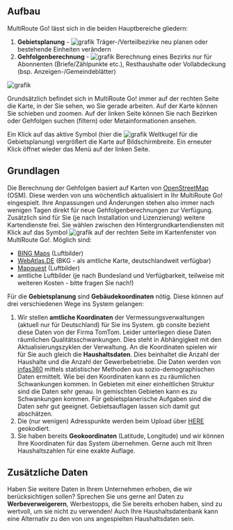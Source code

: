 
## Aufbau 

MultiRoute Go! lässt sich in die beiden Hauptbereiche gliedern:

1. **Gebietsplanung** - ![grafik](https://user-images.githubusercontent.com/99329016/158180536-fd753791-5741-42f3-9e86-631ce2725a14.png "Die Weltkugel steht für die Gebietsplanung") Träger-/Verteilbezirke neu planen oder bestehende Einheiten verändern
2.  **Gehfolgenberechnung** - ![grafik](https://user-images.githubusercontent.com/99329016/158180677-c1a382f0-8b76-4d5b-af73-22ee51532a10.png "Der kleine Taschenrechner ist das Symbol für die Gehfolgenberechnung") Berechnung eines Bezirks nur für Abonnenten (Briefe/Zählpunkte etc.), Resthaushalte oder Vollabdeckung (bsp. Anzeigen-/Gemeindeblätter)

![grafik](https://user-images.githubusercontent.com/99329016/158179701-085bf8a2-27f9-46cc-8b4b-60d599353bc9.png "Menüpunkte Gebietsplanung und Gehfolgenberechnung")

Grundsätzlich befindet sich in MultiRoute Go! immer auf der rechten Seite die Karte, in der Sie sehen, wo Sie gerade arbeiten. Auf der Karte können Sie schieben und zoomen. Auf der linken Seite können Sie nach Bezirken oder Gehfolgen suchen (filtern) oder Metainformationen ansehen. 

Ein Klick auf das aktive Symbol (hier die ![grafik](https://user-images.githubusercontent.com/99329016/158180536-fd753791-5741-42f3-9e86-631ce2725a14.png "Die Weltkugel steht für die Gebietsplanung") Weltkugel für die Gebietsplanung) vergrößert die Karte auf Bildschirmbreite. Ein erneuter Klick öffnet wieder das Menü auf der linken Seite.


## Grundlagen

Die Berechnung der Gehfolgen basiert auf Karten von [OpenStreetMap](https://www.openstreetmap.org) (OSM). Diese werden von uns wöchentlich aktualisiert in Ihr MultiRoute Go! eingespielt. Ihre Anpassungen und Änderungen stehen also immer nach wenigen Tagen direkt für neue Gehfolgenberechnungen zur Verfügung. <!-- Bei InHouse Kunden Zusatzmodul "Straßensperrung -->
Zusätzlich sind für Sie (je nach Installation und Lizenzierung) weitere Kartendienste frei. Sie wählen zwischen den Hintergrundkartendiensten mit Klick auf das Symbol ![grafik](https://user-images.githubusercontent.com/99329016/158181663-c529335a-94b8-4203-91c3-1559d80371c2.png "Layerkontrolle") auf der rechten Seite im Kartenfenster von MultiRoute Go!. Möglich sind:

* [BING Maps](https://www.bing.com/maps) (Luftbilder)
* [WebAtlas.DE](https://gdz.bkg.bund.de/) (BKG - als amtliche Karte, deutschlandweit verfügbar)
* [Mapquest](https://www.mapquest.com/) (Luftbilder)
* amtliche Luftbilder (je nach Bundesland und Verfügbarkeit, teilweise mit weiteren Kosten - bitte fragen Sie nach!)

Für die **Gebietsplanung** sind **Gebäudekoordinaten** nötig. Diese können auf drei verschiedenen Wege ins System gelangen:

1. Wir stellen **amtliche Koordinaten** der Vermessungsverwaltungen (aktuell nur für Deutschland) für Sie ins System. gb consite bezieht diese Daten von der Firma TomTom<!-- Firma Logiball? -->. Leider unterliegen diese Daten räumlichen Qualitätsschwankungen. Dies steht in Abhängigkeit mit den Aktualisierungszyklen der Verwaltung. 
An die Koordinaten spielen wir für Sie auch gleich die **Haushaltsdaten**. Dies beinhaltet die Anzahl der Haushalte und die Anzahl der Gewerbebetriebe. Die Daten werden von [infas360](https://www.infas360.de/) mittels statistischer Methoden aus sozio-demographischen Daten ermittelt. Wie bei den Koordinaten kann es zu räumlichen Schwankungen kommen. In Gebieten mit einer einheitlichen Struktur sind die Daten sehr genau. In gemischten Gebieten kann es zu Schwankungen kommen. Für gebietsplanerische Aufgaben sind die Daten sehr gut geeignet. Gebietsauflagen lassen sich damit gut abschätzen. 
2. Die (nur wenigen) Adresspunkte werden beim Upload über [HERE](https://wego.here.com/) geokodiert.
3. Sie haben bereits **Geokoordinaten** (Latitude, Longitude) und wir können Ihre Koordinaten für das System übernehmen. Gerne auch mit Ihren Haushaltszahlen für eine exakte Auflage.

## Zusätzliche Daten

Haben Sie weitere Daten in Ihrem Unternehmen erhoben, die wir berücksichtigen sollen? Sprechen Sie uns gerne an! Daten zu **Werbeverweigerern**, Werbestopps, die Sie bereits erhoben haben, sind zu wertvoll, um sie nicht zu verwenden! Auch Ihre Haushaltsdatenbank kann eine Alternativ zu den von uns angespielten Haushaltsdaten sein. 
